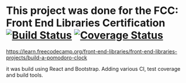 # This project was done for the FCC: Front End Libraries Certification [![Build Status](https://travis-ci.org/mkeeneth/pomodoro-clock-react.svg?branch=master)](https://travis-ci.org/mkeeneth/pomodoro-clock-react) [![Coverage Status](https://coveralls.io/repos/github/mkeeneth/pomodoro-clock-react/badge.svg?branch=master)](https://coveralls.io/github/mkeeneth/pomodoro-clock-react?branch=master)

https://learn.freecodecamp.org/front-end-libraries/front-end-libraries-projects/build-a-pomodoro-clock

it was build using React and Bootstrap. Adding various CI, test coverage and build tools.
